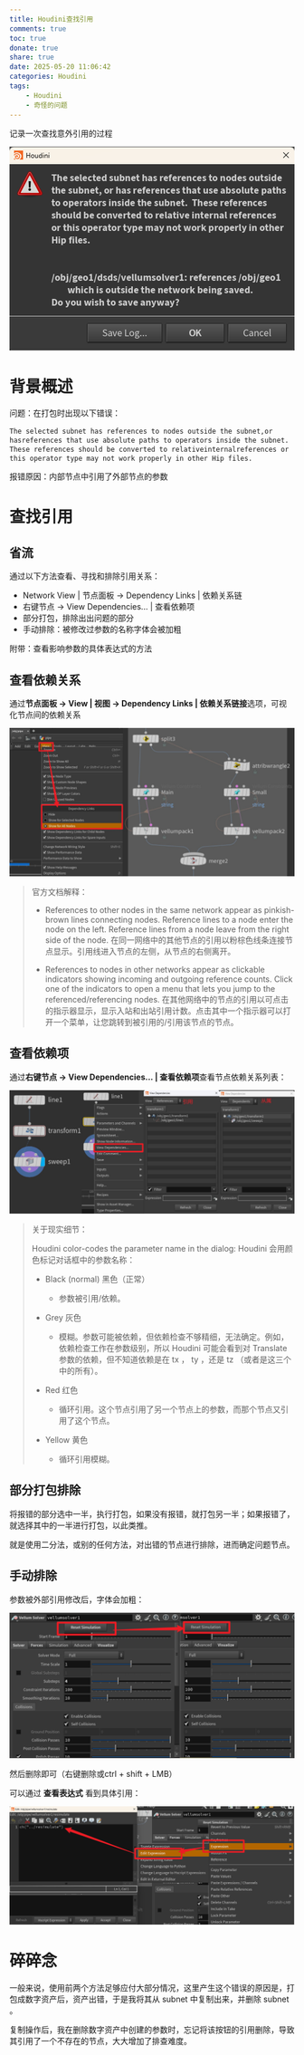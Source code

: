 ```yaml
---
title: Houdini查找引用
comments: true
toc: true
donate: true
share: true
date: 2025-05-20 11:06:42
categories: Houdini
tags:
    - Houdini
    - 奇怪的问题
---
```

记录一次查找意外引用的过程

![alt text](Houdini查找引用/Houdini_意外引用_报错弹窗.png)

# 背景概述
问题：在打包时出现以下错误：
```
The selected subnet has references to nodes outside the subnet,or hasreferences that use absolute paths to operators inside the subnet. These references should be converted to relativeinternalreferences or this operator type may not work properly in other Hip files.
```
报错原因：内部节点中引用了外部节点的参数

# 查找引用

## 省流
通过以下方法查看、寻找和排除引用关系：
- Network View | 节点面板 -> Dependency Links | 依赖关系链
- 右键节点 -> View Dependencies... | 查看依赖项
- 部分打包，排除出出问题的部分
- 手动排除：被修改过参数的名称字体会被加粗
  
附带：查看影响参数的具体表达式的方法

## 查看依赖关系

通过**节点面板 -> View | 视图 -> Dependency Links | 依赖关系链接**选项，可视化节点间的依赖关系

![alt text](Houdini查找引用/Houdini_查看引用关系.jpg)

> 官方文档解释：
> 
> - References to other nodes in the same network appear as pinkish-brown lines connecting nodes. Reference lines to a node enter the node on the left. Reference lines from a node leave from the right side of the node.
在同一网络中的其他节点的引用以粉棕色线条连接节点显示。引用线进入节点的左侧，从节点的右侧离开。
> 
> - References to nodes in other networks appear as clickable indicators showing incoming and outgoing reference counts. Click one of the indicators to open a menu that lets you jump to the referenced/referencing nodes.
在其他网络中的节点的引用以可点击的指示器显示，显示入站和出站引用计数。点击其中一个指示器可以打开一个菜单，让您跳转到被引用的/引用该节点的节点。

## 查看依赖项
通过**右键节点 -> View Dependencies... | 查看依赖项**查看节点依赖关系列表：

![alt text](Houdini查找引用/Houdini_节点依赖关系列表.jpg)

> 关于现实细节：
>
> Houdini color-codes the parameter name in the dialog:
Houdini 会用颜色标记对话框中的参数名称：
> 
> - Black (normal)   黑色（正常）
> 
>   - 参数被引用/依赖。
> 
> - Grey   灰色
> 
>   - 模糊。参数可能被依赖，但依赖检查不够精细，无法确定。例如，依赖检查工作在参数级别，所以 Houdini 可能会看到对 Translate 参数的依赖，但不知道依赖是在 tx ， ty ，还是 tz （或者是这三个中的所有）。
> 
> - Red   红色
> 
>   - 循环引用。这个节点引用了另一个节点上的参数，而那个节点又引用了这个节点。
> 
> - Yellow   黄色
> 
>   - 循环引用模糊。


## 部分打包排除
将报错的部分选中一半，执行打包，如果没有报错，就打包另一半；如果报错了，就选择其中的一半进行打包，以此类推。

就是使用二分法，或别的任何方法，对出错的节点进行排除，进而确定问题节点。

## 手动排除
参数被外部引用修改后，字体会加粗：

![alt text](Houdini查找引用/Houdini_被引用的参数加粗.png)

然后删除即可（右键删除或ctrl + shift + LMB）

可以通过 **查看表达式** 看到具体引用：

![alt text](Houdini查找引用/Houdini_查看表达式.png)

# 碎碎念
一般来说，使用前两个方法足够应付大部分情况，这里产生这个错误的原因是，打包成数字资产后，资产出错，于是我将其从 subnet 中复制出来，并删除 subnet 。

复制操作后，我在删除数字资产中创建的参数时，忘记将该按钮的引用删除，导致其引用了一个不存在的节点，大大增加了排查难度。